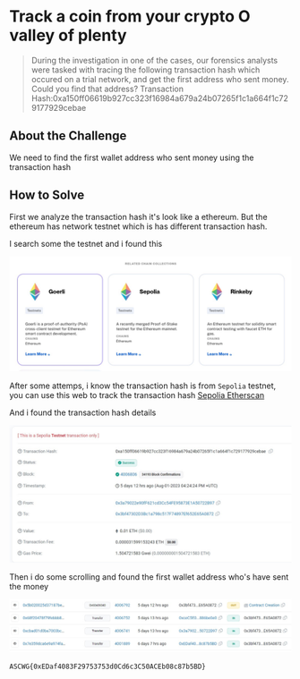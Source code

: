 # Track a coin from your crypto O valley of plenty

> During the investigation in one of the cases, our forensics analysts were tasked with tracing the following transaction hash which occured on a trial network, and get the first address who sent money. Could you find that address?
> Transaction Hash:0xa150ff06619b927cc323f16984a679a24b07265f1c1a664f1c729177929cebae

## About the Challenge

We need to find the first wallet address who sent money using the transaction hash

## How to Solve

First we analyze the transaction hash it's look like a ethereum. But the ethereum has network testnet which is has different transaction hash.

I search some the testnet and i found this

![POC 1](images/POC%201.jpg)

After some attemps, i know the transaction hash is from `Sepolia` testnet, you can use this web to track the transaction hash [Sepolia Etherscan](https://sepolia.etherscan.io/)

And i found the transaction hash details

![POC 2](images/POC%202.jpg)

Then i do some scrolling and found the first wallet address who's have sent the money

![POC 3](images/POC%203.jpg)

```
ASCWG{0xEDaf4083F29753753d0Cd6c3C50ACEb08c87b5BD}
```